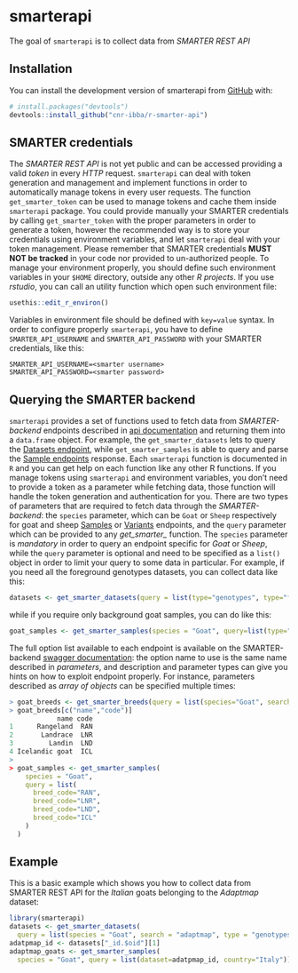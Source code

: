 
<!-- README.md is generated from README.Rmd. Please edit that file -->

# smarterapi

<!-- badges: start -->
<!-- badges: end -->

The goal of `smarterapi` is to collect data from *SMARTER REST API*

## Installation

You can install the development version of smarterapi from
[GitHub](https://github.com/) with:

``` r
# install.packages("devtools")
devtools::install_github("cnr-ibba/r-smarter-api")
```

## SMARTER credentials

The *SMARTER REST API* is not yet public and can be accessed providing a
valid *token* in every *HTTP* request. `smarterapi` can deal with token
generation and management and implement functions in order to
automatically manage tokens in every user requests. The function
`get_smarter_token` can be used to manage tokens and cache them inside
`smarterapi` package. You could provide manually your SMARTER
credentials by calling `get_smarter_token` with the proper parameters in
order to generate a token, however the recommended way is to store your
credentials using environment variables, and let `smarterapi` deal with
your token management. Please remember that SMARTER credentials **MUST
NOT be tracked** in your code nor provided to un-authorized people. To
manage your environment properly, you should define such environment
variables in your `$HOME` directory, outside any other *R projects*. If
you use *rstudio*, you can call an utility function which open such
environment file:

``` r
usethis::edit_r_environ()
```

Variables in environment file should be defined with `key=value` syntax.
In order to configure properly `smarterapi`, you have to define
`SMARTER_API_USERNAME` and `SMARTER_API_PASSWORD` with your SMARTER
credentials, like this:

``` text
SMARTER_API_USERNAME=<smarter username>
SMARTER_API_PASSWORD=<smarter password>
```

## Querying the SMARTER backend

`smarterapi` provides a set of functions used to fetch data from
*SMARTER-backend* endpoints described in [api
documentation](https://webserver.ibba.cnr.it/smarter-api/docs/) and
returning them into a `data.frame` object. For example, the
`get_smarter_datasets` lets to query the [Datasets
endpoint](https://webserver.ibba.cnr.it/smarter-api/docs/#/Datasets/get_datasets),
while `get_smarter_samples` is able to query and parse the [Sample
endpoints](https://webserver.ibba.cnr.it/smarter-api/docs/#/Samples)
response. Each `smarterapi` function is documented in `R` and you can
get help on each function like any other R functions. If you manage
tokens using `smarterapi` and environment variables, you don’t need to
provide a token as a parameter while fetching data, those function will
handle the token generation and authentication for you. There are two
types of parameters that are required to fetch data through the
*SMARTER-backend*: the `species` parameter, which can be `Goat` or
`Sheep` respectively for goat and sheep
[Samples](https://webserver.ibba.cnr.it/smarter-api/docs/#/Samples) or
[Variants](https://webserver.ibba.cnr.it/smarter-api/docs/#/Variants)
endpoints, and the `query` parameter which can be provided to any
*get_smarter\_* function. The `species` parameter is *mandatory* in
order to query an endpoint specific for *Goat* or *Sheep*, while the
`query` parameter is optional and need to be specified as a `list()`
object in order to limit your query to some data in particular. For
example, if you need all the foreground genotypes datasets, you can
collect data like this:

``` r
datasets <- get_smarter_datasets(query = list(type="genotypes", type="foreground"))
```

while if you require only background goat samples, you can do like this:

``` r
goat_samples <- get_smarter_samples(species = "Goat", query=list(type="background"))
```

The full option list available to each endpoint is available on the
SMARTER-backend [swagger
documentation](https://webserver.ibba.cnr.it/smarter-api/docs/): the
option name to use is the same name described in *parameters*, and
description and parameter types can give you hints on how to exploit
endpoint properly. For instance, parameters described as *array of
objects* can be specified multiple times:

``` r
> goat_breeds <- get_smarter_breeds(query = list(species="Goat", search="land"))
> goat_breeds[c("name","code")]
            name code
1      Rangeland  RAN
2       Landrace  LNR
3         Landin  LND
4 Icelandic goat  ICL
>
> goat_samples <- get_smarter_samples(
    species = "Goat", 
    query = list(
      breed_code="RAN", 
      breed_code="LNR", 
      breed_code="LND", 
      breed_code="ICL"
    )
  )
```

## Example

This is a basic example which shows you how to collect data from SMARTER
REST API for the *Italian* goats belonging to the *Adaptmap* dataset:

``` r
library(smarterapi)
datasets <- get_smarter_datasets(
  query = list(species = "Goat", search = "adaptmap", type = "genotypes", type="background"))
adatpmap_id <- datasets["_id.$oid"][1]
adaptmap_goats <- get_smarter_samples(
  species = "Goat", query = list(dataset=adatpmap_id, country="Italy"))
```
